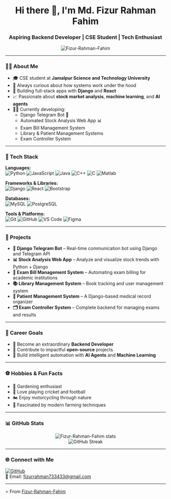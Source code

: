 <h1 align="center">Hi there 👋, I'm Md. Fizur Rahman Fahim</h1>
<h3 align="center">Aspiring Backend Developer | CSE Student | Tech Enthusiast</h3>

<p align="center">
  <img src="https://komarev.com/ghpvc/?username=Fizur-Rahman-Fahim&label=Profile%20views&color=0e75b6&style=flat" alt="Fizur-Rahman-Fahim" />
</p>

---

### 👨‍🎓 About Me

- 🎓 CSE student at **Jamalpur Science and Technology University**
- 🧠 Always curious about how systems work under the hood
- 🔧 Building full-stack apps with **Django** and **React**
- 📈 Passionate about **stock market analysis**, **machine learning**, and **AI agents**
- 🧑‍💻 Currently developing:
  - Django Telegram Bot 🤖  
  - Automated Stock Analysis Web App 📊  
  - Exam Bill Management System  
  - Library & Patient Management Systems  
  - Exam Controller System

---

### 🧰 Tech Stack

**Languages:**  
![Python](https://img.shields.io/badge/Python-3776AB?style=flat&logo=python&logoColor=white)
![JavaScript](https://img.shields.io/badge/JavaScript-F7DF1E?style=flat&logo=javascript&logoColor=black)
![Java](https://img.shields.io/badge/Java-007396?style=flat&logo=java&logoColor=white)
![C++](https://img.shields.io/badge/C++-00599C?style=flat&logo=c%2B%2B&logoColor=white)
![C](https://img.shields.io/badge/C-00599C?style=flat&logo=c&logoColor=white)
![Matlab](https://img.shields.io/badge/Matlab-0076A8?style=flat&logo=mathworks&logoColor=white)

**Frameworks & Libraries:**  
![Django](https://img.shields.io/badge/Django-092E20?style=flat&logo=django&logoColor=white)
![React](https://img.shields.io/badge/React-61DAFB?style=flat&logo=react&logoColor=black)
![Bootstrap](https://img.shields.io/badge/Bootstrap-563D7C?style=flat&logo=bootstrap&logoColor=white)

**Databases:**  
![MySQL](https://img.shields.io/badge/MySQL-4479A1?style=flat&logo=mysql&logoColor=white)
![PostgreSQL](https://img.shields.io/badge/PostgreSQL-316192?style=flat&logo=postgresql&logoColor=white)

**Tools & Platforms:**  
![Git](https://img.shields.io/badge/Git-F05032?style=flat&logo=git&logoColor=white)
![GitHub](https://img.shields.io/badge/GitHub-181717?style=flat&logo=github&logoColor=white)
![VS Code](https://img.shields.io/badge/VS%20Code-007ACC?style=flat&logo=visual-studio-code&logoColor=white)
![Figma](https://img.shields.io/badge/Figma-F24E1E?style=flat&logo=figma&logoColor=white)

---

### 🚀 Projects

- **🤖 Django Telegram Bot** – Real-time communication bot using Django and Telegram API  
- **📊 Stock Analysis Web App** – Analyze and visualize stock trends with Python + Django  
- **🧾 Exam Bill Management System** – Automating exam billing for academic institutions  
- **📚 Library Management System** – Book tracking and user management system  
- **🏥 Patient Management System** – A Django-based medical record organizer  
- **🗂 Exam Controller System** – Complete backend for managing exams and results  

---

### 🎯 Career Goals

- 🌟 Become an extraordinary **Backend Developer**
- 🤝 Contribute to impactful **open-source** projects
- 🧠 Build intelligent automation with **AI Agents** and **Machine Learning**

---

### ⚽ Hobbies & Fun Facts

- 🌱 Gardening enthusiast  
- 🏏 Love playing cricket and football  
- 🏍 Enjoy motorcycling through nature  
- 🚜 Fascinated by modern farming techniques

---

### 📊 GitHub Stats

<p align="center">
  <img src="https://github-readme-stats.vercel.app/api?username=Fizur-Rahman-Fahim&show_icons=true&theme=tokyonight" alt="Fizur-Rahman-Fahim stats" />
  <br />
  <img src="https://github-readme-streak-stats.herokuapp.com/?user=Fizur-Rahman-Fahim&theme=tokyonight" alt="GitHub Streak" />
</p>

---

### 🌐 Connect with Me

[![GitHub](https://img.shields.io/badge/GitHub-000?style=flat&logo=github&logoColor=white)](https://github.com/Fizur-Rahman-Fahim)  
📧 Email: fizurrahman733433@gmail.com

---

⭐️ From [Fizur-Rahman-Fahim](https://github.com/Fizur-Rahman-Fahim)


<!---
Fizur-Rahman-Fahim/Fizur-Rahman-Fahim is a ✨ special ✨ repository because its `README.md` (this file) appears on your GitHub profile.
You can click the Preview link to take a look at your changes.
--->
